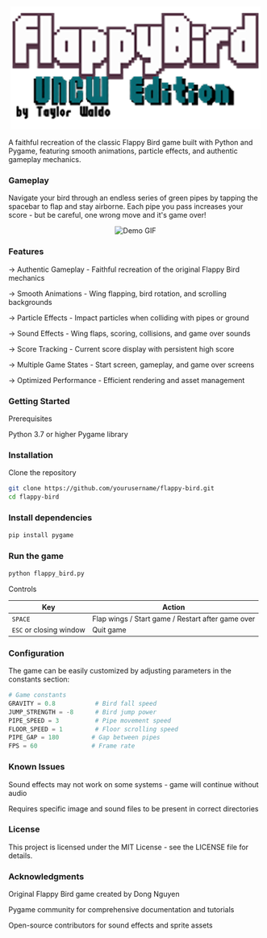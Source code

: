 <p align="center">
  <img src="https://github.com/Taylorwaldo/UNCWflappybird-custom/blob/main/readme_media/title_readme.v1.cropped.png?raw=true" alt="Image Alt" />
</p>

A faithful recreation of the classic Flappy Bird game built with Python and Pygame, featuring smooth animations, particle effects, and authentic gameplay mechanics.


### Gameplay
Navigate your bird through an endless series of green pipes by tapping the spacebar to flap and stay airborne. Each pipe you pass increases your score - but be careful, one wrong move and it's game over!

<p align="center">
  <img src="https://github.com/Taylorwaldo/UNCWflappybird-custom/blob/main/readme_media/Screen%20Recording%202025-09-01%20at%203.50.58%20PM.gif?raw=true" alt="Demo GIF" width="400"/>
</p>


### Features

-> Authentic Gameplay - Faithful recreation of the original Flappy Bird mechanics

-> Smooth Animations - Wing flapping, bird rotation, and scrolling backgrounds

-> Particle Effects - Impact particles when colliding with pipes or ground

-> Sound Effects - Wing flaps, scoring, collisions, and game over sounds

-> Score Tracking - Current score display with persistent high score

-> Multiple Game States - Start screen, gameplay, and game over screens

-> Optimized Performance - Efficient rendering and asset management


### Getting Started
Prerequisites

Python 3.7 or higher
Pygame library


### Installation
Clone the repository


```bash
git clone https://github.com/yourusername/flappy-bird.git
cd flappy-bird
```

### Install dependencies

```bash
pip install pygame
```

### Run the game

```bash
python flappy_bird.py
```

Controls

| Key | Action |
|-----|--------|
| `SPACE` | Flap wings / Start game / Restart after game over |
| `ESC` or closing window | Quit game |

### Configuration

The game can be easily customized by adjusting parameters in the constants section:

```python
# Game constants
GRAVITY = 0.8           # Bird fall speed
JUMP_STRENGTH = -8      # Bird jump power
PIPE_SPEED = 3          # Pipe movement speed
FLOOR_SPEED = 1         # Floor scrolling speed
PIPE_GAP = 180         # Gap between pipes
FPS = 60               # Frame rate
```

### Known Issues

Sound effects may not work on some systems - game will continue without audio

Requires specific image and sound files to be present in correct directories

### License

This project is licensed under the MIT License - see the LICENSE file for details.

### Acknowledgments

Original Flappy Bird game created by Dong Nguyen

Pygame community for comprehensive documentation and tutorials

Open-source contributors for sound effects and sprite assets
